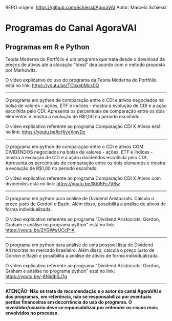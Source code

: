 REPO origem: https://github.com/Schiessl/AgoraVAI 
Autor: Marcelo Schiessl

# Programas do Canal AgoraVAI

## Programas em R e Python

Teoria Moderna do Portfólio é um programa que trata desde o download de preços de ativos até a alocação "ideal" dea acordo com o método proposto por Markowitz. 

O vídeo explicativo do uso do programa da Teoria Moderna do Portfólio está no link: https://youtu.be/TCbxebMcx0Q

----------------------------------------------------------------------------------------------------------------------------------------------------------------
O programa em python de comparação entre o CDI e ativos negociados na bolsa de valores - ações, ETF e índices - mostra a evolução de CDI e a ação escolhida pelo CDI. Apresenta os percentuais de comparação entre os dois elementos e mostra a evolução de R$1,00 no período escolhido.

O vídeo explicativo referente ao programa Comparação CDI X Ativos está no link: https://youtu.be/lcHjyvXmvDc

----------------------------------------------------------------------------------------------------------------------------------------------------------------
O programa em python de comparação entre o CDI e ativos COM DIVIDENDOS negociados na bolsa de valores - ações, ETF e índices - mostra a evolução de CDI e a ação+dividendos escolhida pelo CDI. Apresenta os percentuais de comparação entre os dois elementos e mostra a evolução de R$1,00 no período escolhido.

O vídeo explicativo referente ao programa Comparação CDI X Ativos com dividendos  está no link: https://youtu.be/l8t06Fc7V6w

----------------------------------------------------------------------------------------------------------------------------------------------------------------
O programa em python para análise de Dividend Aristocrats. Calcula o preço justo de Gordon e Bazin. Além disso, possibilita a análise de ativos de forma individualizada.

O vídeo explicativo referente ao programa "Dividend Aristocrats: Gordon, Graham e análise no programa python" está no link: https://youtu.be/2YGWwUCcP-A

----------------------------------------------------------------------------------------------------------------------------------------------------------------
O programa em python para análise de uma possível lista de Dividend Aristocrats no mercado brasileiro. Além disso, calcula o preço justo de Gordon e Bazin e possibilita a análise de ativos de forma individualizada.

O vídeo explicativo referente ao programa "Dividend Aristocrats: Gordon, Graham e análise no programa python" está no link: https://youtu.be/-8f6idb0J7g


----------------------------------------------------------------------------------------------------------------------------------------------------------------
**ATENÇÃO: Não se trata de recomendação e o autor do canal AgoraVAI e dos programas, em referência, não se responsabiliza por eventuais perdas financeiras em decorrência do uso do programa. O investidor/usuário deve se reponsabilizar por entender os riscos reais envolvidos no processo.**
